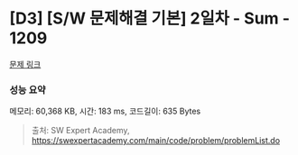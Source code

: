 # [D3] [S/W 문제해결 기본] 2일차 - Sum - 1209 

[문제 링크](https://swexpertacademy.com/main/code/problem/problemDetail.do?contestProbId=AV13_BWKACUCFAYh) 

### 성능 요약

메모리: 60,368 KB, 시간: 183 ms, 코드길이: 635 Bytes



> 출처: SW Expert Academy, https://swexpertacademy.com/main/code/problem/problemList.do